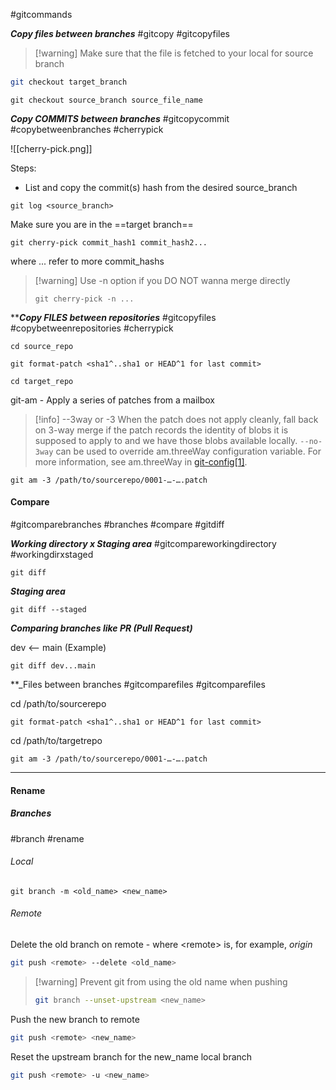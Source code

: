#gitcommands


**_Copy files between branches_**
#gitcopy #gitcopyfiles

>[!warning] Make sure that the file is fetched to your local for source branch

```bash
git checkout target_branch
```

```
git checkout source_branch source_file_name
```


**_Copy COMMITS between branches_**
#gitcopycommit #copybetweenbranches #cherrypick

![[cherry-pick.png]]

Steps:
- List and copy the commit(s) hash from the desired source_branch
```
git log <source_branch>
```

Make sure you are in the ==target branch==
```
git cherry-pick commit_hash1 commit_hash2...
```
where ... refer to more commit_hashs

>[!warning] Use -n option if you DO NOT wanna merge directly
>	```
>	git cherry-pick -n ...
>	```


****_Copy FILES between repositories_**
#gitcopyfiles #copybetweenrepositories #cherrypick 

```
cd source_repo
```

```
git format-patch <sha1^..sha1 or HEAD^1 for last commit>
```

```
cd target_repo
```

git-am - Apply a series of patches from a mailbox

>[!info] --3way or -3
>When the patch does not apply cleanly, fall back on 3-way merge if the
> patch records the identity of blobs it is supposed to apply to and we 
> have those blobs available locally. `--no-3way` can be used to override
>  am.threeWay configuration variable. For more information, see 
>  am.threeWay in [git-config[1]](https://git-scm.com/docs/git-config).

```
git am -3 /path/to/sourcerepo/0001-…-….patch
```


#### Compare
#gitcomparebranches #branches #compare #gitdiff

**_Working directory x Staging area_**
#gitcompareworkingdirectory #workingdirxstaged
```
git diff
```

**_Staging area_**
```
git diff --staged
```

**_Comparing branches like PR (Pull Request)_**

dev <-- main (Example)

```
git diff dev...main
```



**_Files between branches
#gitcomparefiles #gitcomparefiles 

cd /path/to/sourcerepo
```
git format-patch <sha1^..sha1 or HEAD^1 for last commit>
```

cd /path/to/targetrepo
```
git am -3 /path/to/sourcerepo/0001-…-….patch
```


***

#### Rename

##### Branches
#branch #rename 
###### Local

```
git branch -m <old_name> <new_name>
```

###### Remote

Delete the old branch on remote - where \<remote\> is, for example, _origin_

```Bash
git push <remote> --delete <old_name>
```

>[!warning] Prevent git from using the old name when pushing
>```Bash
>git branch --unset-upstream <new_name>


Push the new branch to remote

```Bash
git push <remote> <new_name>
```

Reset the upstream branch for the new_name local branch

```Bash
git push <remote> -u <new_name>
```


